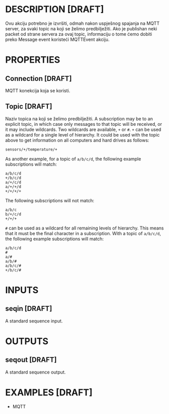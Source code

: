 # DESCRIPTION [DRAFT]

Ovu akciju potrebno je izvršiti, odmah nakon uspješnog spajanja na MQTT server, za svaki topic na koji se želimo predbilježiti. Ako je publishan neki packet od strane servera za ovaj topic, informaciju o tome ćemo dobiti preko Message event koristeći MQTTEvent akciju.

# PROPERTIES

## Connection [DRAFT]

MQTT konekcija koja se koristi.

## Topic [DRAFT]

Naziv topica na koji se želimo predbilježiti. A subscription may be to an explicit topic, in which case only messages to that topic will be received, or it may include wildcards. Two wildcards are available, `+` or `#`. `+` can be used as a wildcard for a single level of hierarchy. It could be used with the topic above to get information on all computers and hard drives as follows:

`sensors/+/temperature/+`

As another example, for a topic of `a/b/c/d`, the following example subscriptions will match:

```
a/b/c/d
+/b/c/d
a/+/c/d
a/+/+/d
+/+/+/+
```

The following subscriptions will not match:

```
a/b/c
b/+/c/d
+/+/+
```

`#` can be used as a wildcard for all remaining levels of hierarchy. This means that it must be the final character in a subscription. With a topic of `a/b/c/d`, the following example subscriptions will match:

```
a/b/c/d
#
a/#
a/b/#
a/b/c/#
+/b/c/#
```

# INPUTS

## seqin [DRAFT]

A standard sequence input.

# OUTPUTS

## seqout [DRAFT]

A standard sequence output.

# EXAMPLES [DRAFT]

-   MQTT
